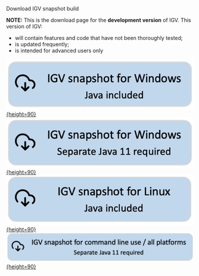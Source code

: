 <!---
The page title should not go in the menu
-->
<p class="page-title"> Download IGV snapshot build</p>


**NOTE:** This is the download page for the **development version** of IGV. This version of IGV:

* will contain features and code that have not been thoroughly tested;
* is updated frequently;
* is intended for advanced users only

[![Windows snapshot with java](img/DownloadSnapshotWindowsWithJava.png){height=90}](https://data.broadinstitute.org/igv/projects/downloads/snapshot/IGV_Win_snapshot-WithJava-installer.exe) 
[![Windows snapshot no java](img/DownloadSnapshotWindowsNoJava.png){height=90}](https://data.broadinstitute.org/igv/projects/downloads/snapshot/IGV_Win_snapshot-installer.exe) 
<BR>[![Linux snapshot with Java](img/DownloadSnapshotLinux.png){height=90}](https://data.broadinstitute.org/igv/projects/downloads/snapshot/IGV_Linux_snapshot_WithJava.zip)
<BR>[![Command line snapshot no java](img/DownloadSnapshotCmdLine.png){height=90}](https://data.broadinstitute.org/igv/projects/downloads/snapshot/IGV_snapshot.zip)



